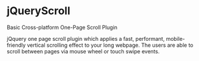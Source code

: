 # jQueryScroll
Basic Cross-platform One-Page Scroll Plugin

jQquery one page scroll plugin which applies a fast, performant, mobile-friendly vertical scrolling effect to your long webpage. The users are able to scroll between pages via mouse wheel or touch swipe events.
